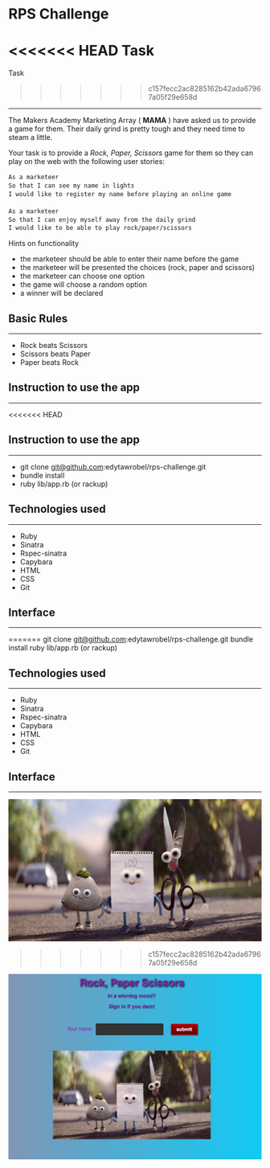 # RPS Challenge

<<<<<<< HEAD
Task
=======
Task 
>>>>>>> c157fecc2ac8285162b42ada67967a05f29e658d
----

The Makers Academy Marketing Array ( **MAMA** ) have asked us to provide a game for them. Their daily grind is pretty tough and they need time to steam a little.

Your task is to provide a _Rock, Paper, Scissors_ game for them so they can play on the web with the following user stories:

```sh
As a marketeer
So that I can see my name in lights
I would like to register my name before playing an online game

As a marketeer
So that I can enjoy myself away from the daily grind
I would like to be able to play rock/paper/scissors
```

Hints on functionality

- the marketeer should be able to enter their name before the game
- the marketeer will be presented the choices (rock, paper and scissors)
- the marketeer can choose one option
- the game will choose a random option
- a winner will be declared

## Basic Rules
--------------

- Rock beats Scissors
- Scissors beats Paper
- Paper beats Rock
 
## Instruction to use the app
-----------------------------

<<<<<<< HEAD
## Instruction to use the app
-----------------------------

- git clone git@github.com:edytawrobel/rps-challenge.git
- bundle install
- ruby lib/app.rb (or rackup)


## Technologies used
--------------------

* Ruby
* Sinatra
* Rspec-sinatra
* Capybara
* HTML
* CSS
* Git

## Interface
------------
=======
git clone git@github.com:edytawrobel/rps-challenge.git
bundle install
ruby lib/app.rb (or rackup)


## Technologies used
--------------------

* Ruby
* Sinatra
* Rspec-sinatra
* Capybara
* HTML
* CSS
* Git

## Interface
------------

![Rock Paper Scissors](./lib/public/css/maxresdefault.jpg)


>>>>>>> c157fecc2ac8285162b42ada67967a05f29e658d

![Rock Paper Scissors](./lib/public/css/interface_rps.png)
